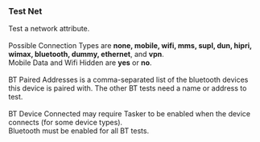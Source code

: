 ### Test Net

Test a network attribute.\
\
Possible Connection Types are **none, mobile, wifi, mms, supl, dun,
hipri, wimax, bluetooth, dummy, ethernet**, and **vpn**.\
Mobile Data and Wifi Hidden are **yes** or **no**.\
\
BT Paired Addresses is a comma-separated list of the bluetooth devices
this device is paired with. The other BT tests need a name or address to
test.\
\
BT Device Connected may require Tasker to be enabled when the device
connects (for some device types).\
Bluetooth must be enabled for all BT tests.
